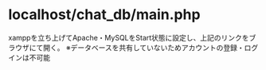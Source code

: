 
# localhost/chat_db/main.php
xamppを立ち上げてApache・MySQLをStart状態に設定し、上記のリンクをブラウザにて開く。
※データベースを共有していないためアカウントの登録・ログインは不可能
